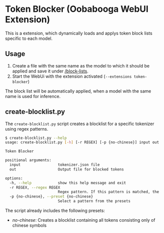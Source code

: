 # Token Blocker (Oobabooga WebUI Extension)

This is a extension, which dynamically loads and applys token block lists specific to each model.

## Usage

1. Create a file with the same name as the model to which it should be applied and save it under [/block-lists](block-lists).
2. Start the WebUi with the extension activated (`--extensions token-blocker`)

The block list will be automatically applied, when a model with the same name is used for inference.

## create-blocklist.py

The `create-blocklist.py` script creates a blocklist for a specific tokenizer using regex patterns.

```bash
$ create-blocklist.py --help
usage: create-blocklist.py [-h] [-r REGEX] [-p {no-chinese}] input out

Token Blocker

positional arguments:
  input                 tokenizer.json file
  out                   Output file for blocked tokens

options:
  -h, --help            show this help message and exit
  -r REGEX, --regex REGEX
                        Regex pattern. If this pattern is matched, the token will be omited from the block list
  -p {no-chinese}, --preset {no-chinese}
                        Select a pattern from the presets
```

The script already includes the following presets:
- *no-chinese*: Creates a blocklist containing all tokens consisting only of chinese symbols